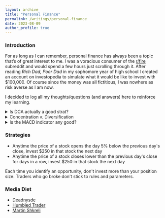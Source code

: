 ```yaml
---
layout: archive
title: "Personal Finance"
permalink: /writings/personal-finance
date: 2023-08-09
author_profile: true
---
```


### Introduction

For as long as I can remember, personal finance has always been a topic that’s of great interest to me. I was a voracious consumer of the [r/fire](https://www.reddit.com/r/Fire/) subreddit and would spend a few hours just scrolling through it. After reading _Rich Dad, Poor Dad_ in my sophomore year of high school I created an account on investopedia to simulate what it would be like to invest with $100,000. Of course since the money was all fictitious, I was nowhere as risk averse as I am now. 

I decided to log all my thoughts/questions (and answers) here to reinforce my learning. 

<details>
    <summary> Is DCA actually a good strat? </summary>
    <p> The short answer: investing a lump sum <a href = "https://www.northwesternmutual.com/life-and-money/is-dollar-cost-averaging-better-than-lump-sum-investing">outperforms</a> dollar-cost averaging. The longer answer: it depends on a myriad of factors - current financial situation, market volatility, etc. </p>
</details>

<details>
    <summary> Concentration v. Diversification </summary>
    <p> Diversify if you don’t know what you’re doing. If you’re an above average investor, concentration will work in your favor. </p>
</details>

<details>
    <summary> Is the MACD indicator any good? </summary>
    <p> The general consensus: it's useful but a trader can get whipsawed several times before it adequately captures a change in momemtum. The result: small gains or possibly losses </p>
</details>

### Strategies 

* Anytime the price of a stock opens the day 5% below the previous day's close, invest $250 in that stock the next day
* Anytime the price of a stock closes lower than the previous day's close for days in a row, invest $250 in that stock the next day

Each time you identify an opportunity, don't invest more than your position size. Traders who go broke don't stick to rules and parameters. 

### Media Diet

* [Deadnysde](https://www.youtube.com/@Deadnsyde)
* [Humbled Trader](https://www.youtube.com/@HumbledTraderOfficial)
* [Martin Shkreli](https://www.youtube.com/@TheShkreliPill)
